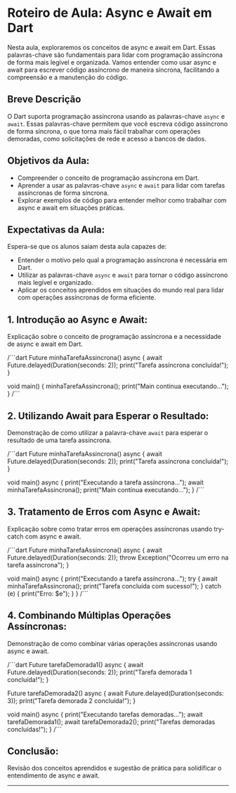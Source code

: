 # Roteiro de Aula: Async e Await em Dart

Nesta aula, exploraremos os conceitos de async e await em Dart. Essas palavras-chave são fundamentais para lidar com programação assíncrona de forma mais legível e organizada. Vamos entender como usar async e await para escrever código assíncrono de maneira síncrona, facilitando a compreensão e a manutenção do código.

## Breve Descrição

O Dart suporta programação assíncrona usando as palavras-chave `async` e `await`. Essas palavras-chave permitem que você escreva código assíncrono de forma síncrona, o que torna mais fácil trabalhar com operações demoradas, como solicitações de rede e acesso a bancos de dados.

## Objetivos da Aula:

- Compreender o conceito de programação assíncrona em Dart.
- Aprender a usar as palavras-chave `async` e `await` para lidar com tarefas assíncronas de forma síncrona.
- Explorar exemplos de código para entender melhor como trabalhar com async e await em situações práticas.

## Expectativas da Aula:

Espera-se que os alunos saiam desta aula capazes de:

- Entender o motivo pelo qual a programação assíncrona é necessária em Dart.
- Utilizar as palavras-chave `async` e `await` para tornar o código assíncrono mais legível e organizado.
- Aplicar os conceitos aprendidos em situações do mundo real para lidar com operações assíncronas de forma eficiente.

## 1. Introdução ao Async e Await:

Explicação sobre o conceito de programação assíncrona e a necessidade de async e await em Dart.

/```dart
Future<void> minhaTarefaAssincrona() async {
  await Future.delayed(Duration(seconds: 2));
  print("Tarefa assíncrona concluída!");
}

void main() {
  minhaTarefaAssincrona();
  print("Main continua executando...");
}
/```

## 2. Utilizando Await para Esperar o Resultado:

Demonstração de como utilizar a palavra-chave `await` para esperar o resultado de uma tarefa assíncrona.

/```dart
Future<void> minhaTarefaAssincrona() async {
  await Future.delayed(Duration(seconds: 2));
  print("Tarefa assíncrona concluída!");
}

void main() async {
  print("Executando a tarefa assíncrona...");
  await minhaTarefaAssincrona();
  print("Main continua executando...");
}
/```

## 3. Tratamento de Erros com Async e Await:

Explicação sobre como tratar erros em operações assíncronas usando try-catch com async e await.

/```dart
Future<void> minhaTarefaAssincrona() async {
  await Future.delayed(Duration(seconds: 2));
  throw Exception("Ocorreu um erro na tarefa assíncrona");
}

void main() async {
  print("Executando a tarefa assíncrona...");
  try {
    await minhaTarefaAssincrona();
    print("Tarefa concluída com sucesso!");
  } catch (e) {
    print("Erro: $e");
  }
}
/```

## 4. Combinando Múltiplas Operações Assíncronas:

Demonstração de como combinar várias operações assíncronas usando async e await.

/```dart
Future<void> tarefaDemorada1() async {
  await Future.delayed(Duration(seconds: 2));
  print("Tarefa demorada 1 concluída!");
}

Future<void> tarefaDemorada2() async {
  await Future.delayed(Duration(seconds: 3));
  print("Tarefa demorada 2 concluída!");
}

void main() async {
  print("Executando tarefas demoradas...");
  await tarefaDemorada1();
  await tarefaDemorada2();
  print("Tarefas demoradas concluídas!");
}
/```

## Conclusão:

Revisão dos conceitos aprendidos e sugestão de prática para solidificar o entendimento de async e await.

---

